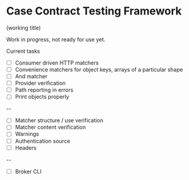 # Case Contract Testing Framework

(working title)

Work in progress, not ready for use yet.

Current tasks

- [ ] Consumer driven HTTP matchers
- [ ] Convenience matchers for object keys, arrays of a particular shape
- [ ] And matcher
- [ ] Provider verification
- [ ] Path reporting in errors
- [ ] Print objects properly

--

- [ ] Matcher structure / use verification
- [ ] Matcher content verification
- [ ] Warnings
- [ ] Authentication source
- [ ] Headers

--

- [ ] Broker CLI
